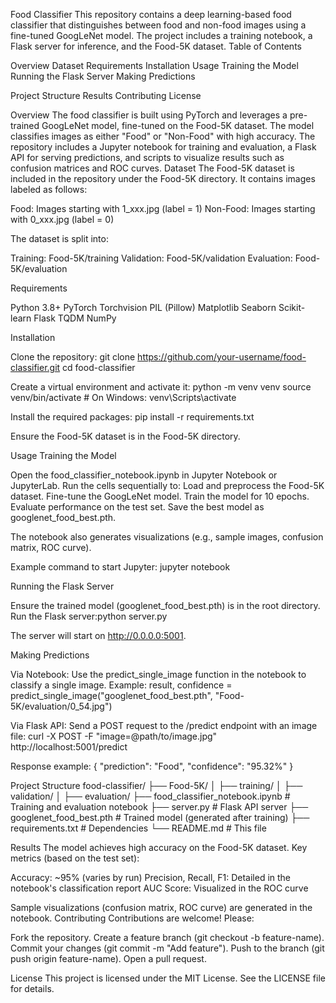 Food Classifier
This repository contains a deep learning-based food classifier that distinguishes between food and non-food images using a fine-tuned GoogLeNet model. The project includes a training notebook, a Flask server for inference, and the Food-5K dataset.
Table of Contents

Overview
Dataset
Requirements
Installation
Usage
Training the Model
Running the Flask Server
Making Predictions


Project Structure
Results
Contributing
License

Overview
The food classifier is built using PyTorch and leverages a pre-trained GoogLeNet model, fine-tuned on the Food-5K dataset. The model classifies images as either "Food" or "Non-Food" with high accuracy. The repository includes a Jupyter notebook for training and evaluation, a Flask API for serving predictions, and scripts to visualize results such as confusion matrices and ROC curves.
Dataset
The Food-5K dataset is included in the repository under the Food-5K directory. It contains images labeled as follows:

Food: Images starting with 1_xxx.jpg (label = 1)
Non-Food: Images starting with 0_xxx.jpg (label = 0)

The dataset is split into:

Training: Food-5K/training
Validation: Food-5K/validation
Evaluation: Food-5K/evaluation

Requirements

Python 3.8+
PyTorch
Torchvision
PIL (Pillow)
Matplotlib
Seaborn
Scikit-learn
Flask
TQDM
NumPy

Installation

Clone the repository:
git clone https://github.com/your-username/food-classifier.git
cd food-classifier


Create a virtual environment and activate it:
python -m venv venv
source venv/bin/activate  # On Windows: venv\Scripts\activate


Install the required packages:
pip install -r requirements.txt


Ensure the Food-5K dataset is in the Food-5K directory.


Usage
Training the Model

Open the food_classifier_notebook.ipynb in Jupyter Notebook or JupyterLab.
Run the cells sequentially to:
Load and preprocess the Food-5K dataset.
Fine-tune the GoogLeNet model.
Train the model for 10 epochs.
Evaluate performance on the test set.
Save the best model as googlenet_food_best.pth.


The notebook also generates visualizations (e.g., sample images, confusion matrix, ROC curve).

Example command to start Jupyter:
jupyter notebook

Running the Flask Server

Ensure the trained model (googlenet_food_best.pth) is in the root directory.
Run the Flask server:python server.py


The server will start on http://0.0.0.0:5001.

Making Predictions

Via Notebook: Use the predict_single_image function in the notebook to classify a single image. Example:
result, confidence = predict_single_image("googlenet_food_best.pth", "Food-5K/evaluation/0_54.jpg")


Via Flask API: Send a POST request to the /predict endpoint with an image file:
curl -X POST -F "image=@path/to/image.jpg" http://localhost:5001/predict

Response example:
{
  "prediction": "Food",
  "confidence": "95.32%"
}



Project Structure
food-classifier/
├── Food-5K/
│   ├── training/
│   ├── validation/
│   ├── evaluation/
├── food_classifier_notebook.ipynb  # Training and evaluation notebook
├── server.py                      # Flask API server
├── googlenet_food_best.pth        # Trained model (generated after training)
├── requirements.txt               # Dependencies
└── README.md                      # This file

Results
The model achieves high accuracy on the Food-5K dataset. Key metrics (based on the test set):

Accuracy: ~95% (varies by run)
Precision, Recall, F1: Detailed in the notebook's classification report
AUC Score: Visualized in the ROC curve

Sample visualizations (confusion matrix, ROC curve) are generated in the notebook.
Contributing
Contributions are welcome! Please:

Fork the repository.
Create a feature branch (git checkout -b feature-name).
Commit your changes (git commit -m "Add feature").
Push to the branch (git push origin feature-name).
Open a pull request.

License
This project is licensed under the MIT License. See the LICENSE file for details.
